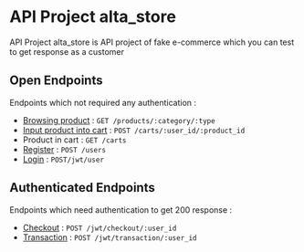 # API Project alta_store

API Project alta_store is API project of fake e-commerce which 
you can test to get response as a customer

## Open Endpoints

Endpoints which not required any authentication :

* [Browsing product](md/browsing.md)           : `GET /products/:category/:type`
* [Input product into cart](md/cartPost.md)    : `POST /carts/:user_id/:product_id`
* Product in cart                              : `GET /carts`
* [Register](md/register.md)                   : `POST /users`
* [Login](md/login.md)                         : `POST/jwt/user`


## Authenticated Endpoints

Endpoints which need authentication to get 200 response :


* [Checkout](md/checkout.md)        : `POST /jwt/checkout/:user_id`
* [Transaction](md/transaction.md)  : `POST /jwt/transaction/:user_id`

